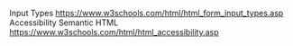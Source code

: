Input Types https://www.w3schools.com/html/html_form_input_types.asp
Accessibility Semantic HTML https://www.w3schools.com/html/html_accessibility.asp
